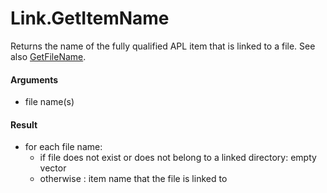 # Link.GetItemName 

Returns the name of the fully qualified APL item that is linked to a file. See also [GetFileName](Link.GetFileName.md).

#### Arguments

- file name(s)

#### Result

- for each file name:
  - if file does not exist or does not belong to a linked directory: empty vector
  - otherwise : item name that the file is linked to
